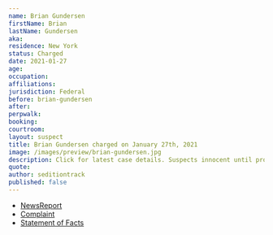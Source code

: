 ```yaml
---
name: Brian Gundersen
firstName: Brian
lastName: Gundersen
aka:
residence: New York
status: Charged
date: 2021-01-27
age: 
occupation:
affiliations:
jurisdiction: Federal
before: brian-gundersen
after:
perpwalk:
booking: 
courtroom:
layout: suspect
title: Brian Gundersen charged on January 27th, 2021
image: /images/preview/brian-gundersen.jpg
description: Click for latest case details. Suspects innocent until proven guilty.
quote:
author: seditiontrack
published: false
---
```


- [NewsReport]()
- [Complaint](https://www.justice.gov/opa/page/file/1361271/download)
- [Statement of Facts](https://www.justice.gov/opa/page/file/1361271/download)
